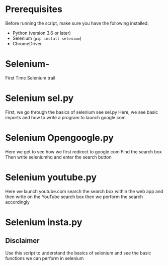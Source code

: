 # Prerequisites

Before running the script, make sure you have the following installed:

- Python (version 3.6 or later)
- Selenium (`pip install selenium`)
- ChromeDriver

# Selenium-
First Time Selenium trail

# Selenium sel.py

First, we go through the basics of selenium see sel.py
Here, we see basic imports and how to write a program to launch google.com

# Selenium Opengoogle.py

Here we get to see how we first redirect to google.com
Find the search box
Then write seleniumhq and  enter the search button

# Selenium youtube.py
Here we launch youtube.com search the search box within the web app and then write on the YouTube search box 
then we perform the search accordingly

# Selenium insta.py



## Disclaimer

Use this script to understand the basics of selenium and see the basic functions we can perform in selenium
